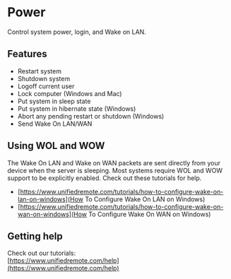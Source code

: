 # Power
Control system power, login, and Wake on LAN.

## Features
* Restart system
* Shutdown system
* Logoff current user
* Lock computer (Windows and Mac)
* Put system in sleep state
* Put system in hibernate state (Windows)
* Abort any pending restart or shutdown (Windows)
* Send Wake On LAN/WAN

## Using WOL and WOW
The Wake On LAN and Wake on WAN packets are sent directly from your device when the server is sleeping. Most systems require WOL and WOW support to be explicitly enabled. Check out these tutorials for help.

* [https://www.unifiedremote.com/tutorials/how-to-configure-wake-on-lan-on-windows](How To Configure Wake On LAN on Windows)
* [https://www.unifiedremote.com/tutorials/how-to-configure-wake-on-wan-on-windows](How To Configure Wake On WAN on Windows)

## Getting help
Check out our tutorials: <br>
[https://www.unifiedremote.com/help](https://www.unifiedremote.com/help)
